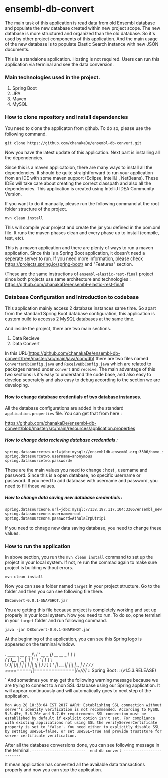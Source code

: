 # ensembl-db-convert

The main task of this application is read data from old Ensembl database and populate the new database created within new project scope. The new database is more structured and organized than the old database. So it's used by other project components of this application. And the main usage of the new database is to populate Elastic Search instance with new JSON documents.

This is a standalone application. Hosting is not required. Users can run this application via terminal and see the data conversion.

### Main technologies used in the project.

1. Spring Boot
2. JPA
3. Maven
4. MySQL

### How to clone repository and install dependencies

You need to clone the applicaton from github. To do so, please use the following command.

```
git clone https://github.com/chanakaDe/ensembl-db-convert.git
```

Now you have the latest update of this application. Next part is installing all the dependencies.

Since this is a maven applicatoion, there are many ways to install all the dependencies. It should be quite straightforward to run your application from an IDE with some maven support (Eclipse, IntellIJ , NetBeans). These IDEs will take care about creating the correct classpath and also all the dependencies. This application is created using IntelliJ IDEA Community Version.

If you want to do it manually, please run the following command at the root folder structure of the project.

```
mvn clean install
```

This will compile your project and create the jar you defined in the pom.xml file. It runs the maven phases clean and every phase up to install (compile, test, etc).

This is a maven application and there are plenty of ways to run a maven application. Since this is a Spring Boot application, it doesn't need a seperate server to run. If you need more information, please check https://projects.spring.io/spring-boot/ and "Features" section.

(These are the same instructions of `ensembl-elastic-rest-final` project since both projects use same architecture and technologies : https://github.com/chanakaDe/ensembl-elastic-rest-final)

### Database Configuration and Introduction to codebase

This application mainly access 2 database instances same time. So apart from the standard Spring Boot database configuration, this application is custom build to accesss 2 MySQL databases at the same time.

And inside the project, there are two main sections.

1. Data Recieve 
2. Data Convert

In this URL(https://github.com/chanakaDe/ensembl-db-convert/tree/master/src/main/java/com/db) there are two files named `ConverterDbConfig.java` and `ReceiveDbConfig.java` which are related to packages named under `convert` and `receive`. The main advantage of this two sections is it's easy to understand the code base, and also easy to develop seperately and also easy to debug according to the section we are developing. 

#### How to change database credentials of two database instanses.

All the database configurations are added in the standard `application.properties` file. You can get that from here : 

https://github.com/chanakaDe/ensembl-db-convert/blob/master/src/main/resources/application.properties

##### How to change data recieving database credentials :

```
spring.datasourcetwo.url=jdbc:mysql://ensembldb.ensembl.org:3306/homo_sapiens_core_89_38
spring.datasourcetwo.username=anonymous
spring.datasourcetwo.password=
```
These are the main values you need to change : host , username and password. Since this is a open database, no specific username or password. If you need to add database with username and password, you need to fill those values.

##### How to change data saving new database credentials :

```
spring.datasourceone.url=jdbc:mysql://138.197.117.104:3306/ensembl_new
spring.datasourceone.username=root
spring.datasourceone.password=AthulaErpUtrip1
```
If you need to chnage new data saving database, you need to change these values.

### How to run the application

In above section, you run the `mvn clean install` command to set up the project in your local system. If not, re run the commad again to make sure project is building without errors.

```
mvn clean install
```
Now you can see a folder named `target` in your project structure. Go to the folder and then you can see following file there.

`DBConvert-0.0.1-SNAPSHOT.jar`

You are getting this file because project is completely working and set up properly in your local system. Now you need to run. To do so, opne termianl in your `target` folder and run following command.

```
java -jar DBConvert-0.0.1-SNAPSHOT.jar
```

At the beginning of the application, you can see this Spring logo is appeared on the terminal window. 

  .   ____          _            __ _ _
 /\\ / ___'_ __ _ _(_)_ __  __ _ \ \ \ \
( ( )\___ | '_ | '_| | '_ \/ _` | \ \ \ \
 \\/  ___)| |_)| | | | | || (_| |  ) ) ) )
  '  |____| .__|_| |_|_| |_\__, | / / / /
 =========|_|==============|___/=/_/_/_/
 :: Spring Boot ::        (v1.5.3.RELEASE)

`
And sometimes you may get the following warning message because we are trying to connect to a non SSL database using our Spring application. It will appear continuously and will automatically goes to next step of the application.

`Mon Aug 28 18:33:04 IST 2017 WARN: Establishing SSL connection without server's identity verification is not recommended. According to MySQL 5.5.45+, 5.6.26+ and 5.7.6+ requirements SSL connection must be established by default if explicit option isn't set. For compliance with existing applications not using SSL the verifyServerCertificate property is set to 'false'. You need either to explicitly disable SSL by setting useSSL=false, or set useSSL=true and provide truststore for server certificate verification.`

After all the database conversions done, you can see following message in the terminal.
`------------------------  end db convert ------------------------`

It mean application has converted all the available data transactions properly and now you can stop the application.

